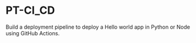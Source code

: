 # PT-CI_CD
Build a deployment pipeline to deploy a Hello world app in Python or Node using GitHub Actions.
